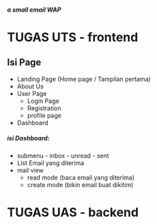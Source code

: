 ##### a small email WAP

# TUGAS UTS - frontend

## Isi Page
- Landing Page (Home page / Tampilan pertama)
- About Us
- User Page
    - Login Page
    - Registration
    - profile page 
- Dashboard

##### isi Dashboard:
- submenu
        - inbox
        - unread
        - sent
 - List Email yang diterima
 - mail view
     - read mode (baca email yang diterima)
     - create mode (bikin email buat dikitim)


# TUGAS UAS - backend
